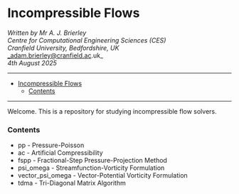 Incompressible Flows
====================

_Written by Mr A. J. Brierley_\
_Centre for Computational Engineering Sciences (CES)_\
_Cranfield University, Bedfordshire, UK_\
_adam.brierley@cranfield.ac.uk_\
_4th August 2025_

------------------------------------------------

- [Incompressible Flows](#incompressible-flows)
    - [Contents](#contents)

------------------------------------------------

Welcome. This is a repository for studying incompressible flow solvers.

### Contents

* pp - Pressure-Poisson
* ac - Artificial Compressibility
* fspp - Fractional-Step Pressure-Projection Method
* psi_omega - Streamfunction-Vorticity Formulation
* vector_psi_omega - Vector-Potential Vorticity Formulation
* tdma - Tri-Diagonal Matrix Algorithm


